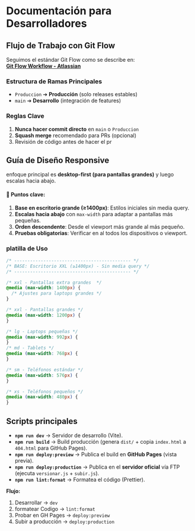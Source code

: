 # Documentación para Desarrolladores

## Flujo de Trabajo con Git Flow

Seguimos el estándar Git Flow como se describe en:  
[**Git Flow Workflow - Atlassian**](https://www.atlassian.com/git/tutorials/comparing-workflows/gitflow-workflow)

### Estructura de Ramas Principales
- `Produccion` ➔ **Producción** (solo releases estables)
- `main` ➔ **Desarrollo** (integración de features)

### Reglas Clave
1. **Nunca hacer commit directo** en `main` o `Produccion`
2. **Squash merge** recomendado para PRs (opcional)
4. Revisión de código antes de hacer el pr

## Guía de Diseño Responsive

enfoque principal es **desktop-first (para pantallas grandes)** y luego escalas hacia abajo.

#### 📌 **Puntos clave:**  
1. **Base en escritorio grande (≥1400px)**: Estilos iniciales sin media query.  
2. **Escalas hacia abajo** con `max-width` para adaptar a pantallas más pequeñas.  
3. **Orden descendente**: Desde el viewport más grande al más pequeño.  
4. **Pruebas obligatorias**: Verificar en al todos los dispositivos o viewport.

### platilla de Uso

```css
/* -------------------------------------------- */
/* BASE: Escritorio XXL (≥1400px) - Sin media query */
/* -------------------------------------------- */

/* xxl - Pantallas extra grandes  */
@media (max-width: 1400px) { 
  /* Ajustes para laptops grandes */
}

/* xxl - Pantallas grandes */
@media (max-width: 1200px) {
}

/* lg - Laptops pequeñas */
@media (max-width: 992px) {
}
/* md - Tablets */
@media (max-width: 768px) {
}

/* sm - Teléfonos estándar */
@media (max-width: 576px) {
}

/* xs - Teléfonos pequeños */
@media (max-width: 480px) {
}
```

## Scripts principales

* **`npm run dev`** → Servidor de desarrollo (Vite).
* **`npm run build`** → Build producción (genera `dist/` + copia `index.html` a `404.html` para GitHub Pages).
* **`npm run deploy:preview`** → Publica el build en **GitHub Pages** (vista previa).
* **`npm run deploy:production`** → Publica en el **servidor oficial** vía FTP (ejecuta `versionar.js` + `subir.js`).
* **`npm run lint:format`** → Formatea el código (Prettier).

**Flujo:**

1. Desarrollar → `dev`
2. formatear Codigo → `lint:format`
3. Probar en GH Pages → `deploy:preview`
4. Subir a producción → `deploy:production`